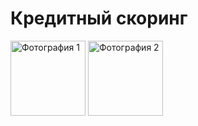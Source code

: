 # Кредитный скоринг

<!DOCTYPE html>
<html>
 <head>
  <meta charset="utf-8">
  <title>Фотографии</title>
 </head>
 <body>
  <p>
    <img src="[images/thumb1.jpg](https://github.com/DenisenkoDS/scoring/blob/main/class.png)" alt="Фотография 1" width="120" height="120">
    <img src="[images/thumb2.jpg](https://github.com/DenisenkoDS/scoring/blob/main/roc_auc.png)" alt="Фотография 2" width="120" height="120">
  </p>
 </body>
</html>
